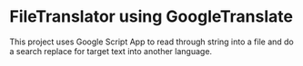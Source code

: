 # FileTranslator using GoogleTranslate

This project uses Google Script App to read through string into a file and do a search replace for target text into another language.
